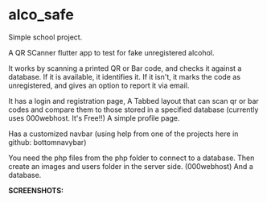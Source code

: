 # alco_safe

Simple school project.

A QR SCanner flutter app to test for fake unregistered alcohol.

It works by scanning a printed QR or Bar code, and checks it against a database. If it is available, it identifies it. If it isn't, it marks the code as unregistered, and gives an option to report it via email. 

It has a login and registration page,
A Tabbed layout that can scan qr or bar codes and compare them to those stored in a specified database (currently uses 000webhost. It's Free!!)
A simple profile page.

Has a customized navbar (using help from one of the projects here in github: bottomnavybar)

You need the php files from the php folder to connect to a database.
Then create an images and users folder in the server side. (000webhost)
And a database.

<strong>SCREENSHOTS:</strong>



